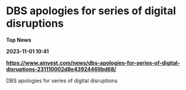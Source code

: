 # DBS apologies for series of digital disruptions
**Top News**

**2023-11-01 10:41**

**https://www.ainvest.com/news/dbs-apologies-for-series-of-digital-disruptions-231110002d8e43924469bd68/**

DBS apologies for series of digital disruptions